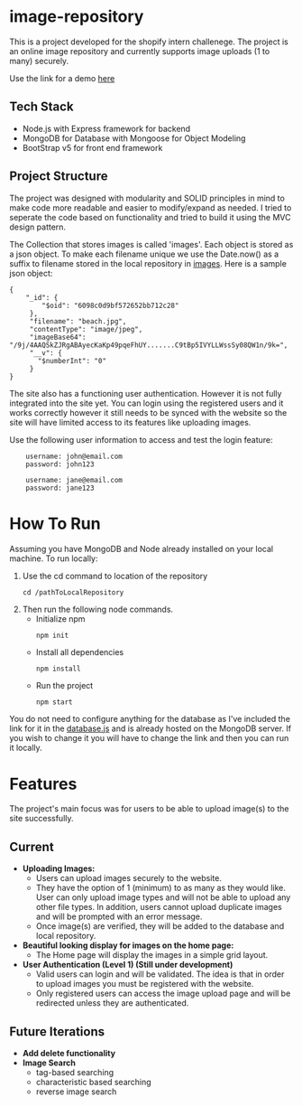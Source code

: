 # image-repository

This is a project developed for the shopify intern challenege. The project is an online image repository and currently supports image uploads (1 to many) securely.

Use the link for a demo [here](https://young-shore-73978.herokuapp.com/)

## Tech Stack

- Node.js with Express framework for backend
- MongoDB for Database with Mongoose for Object Modeling
- BootStrap v5 for front end framework

## Project Structure

The project was designed with modularity and SOLID principles in mind to make code more readable and easier to modify/expand as needed. I tried to seperate the code based on functionality and tried to build it using the MVC design pattern.

The Collection that stores images is called 'images'. Each object is stored as a json object. To make each filename unique we use the Date.now() as a suffix to filename stored in the local repository in [images](./public/images). Here is a sample json object:

    {
        "_id": {
            "$oid": "6098c0d9bf572652bb712c28"
         },
         "filename": "beach.jpg",
         "contentType": "image/jpeg",
         "imageBase64": "/9j/4AAQSkZJRgABAyecKaKp49pqeFhUY.......C9tBp5IVYLLWssSy08QW1n/9k=",
         "__v": {
           "$numberInt": "0"
         }
    }

The site also has a functioning user authentication. However it is not fully integrated into the site yet. You can login using the registered users and it works correctly however it still needs to be synced with the website so the site will have limited access to its features like uploading images.

Use the following user information to access and test the login feature:

        username: john@email.com
        password: john123

        username: jane@email.com
        password: jane123

# How To Run

Assuming you have MongoDB and Node already installed on your local machine. To run locally:

1. Use the cd command to location of the repository
   ```
   cd /pathToLocalRepository
   ```
2. Then run the following node commands.
   - Initialize npm
      ```
      npm init
      ```
   - Install all dependencies
      ```
      npm install
      ```
    - Run the project
      ```
      npm start
      ```
You do not need to configure anything for the database as I've included the link for it in the [database.js](./database/database.js) and is already hosted on the MongoDB server. If you wish to change it you will have to change the link and then you can run it locally.

# Features
The project's main focus was for users to be able to upload image(s) to the site successfully.

## Current
- **Uploading Images:**
    - Users can upload images securely to the website.
    - They have the option of 1 (minimum) to as many as they would like. User can only upload image types and will not be able to upload any other file types. In addition, users cannot upload duplicate images and will be prompted with an error message.
    - Once image(s) are verified, they will be added to the database and local repository.
- **Beautiful looking display for images on the home page:**
    - The Home page will display the images in a simple grid layout.
- **User Authentication (Level 1) (Still under development)**
    - Valid users can login and will be validated. The idea is that in order to upload images you must be registered with the website.
    - Only registered users can access the image upload page and will be redirected unless they are authenticated.

## Future Iterations
- **Add delete functionality**
- **Image Search**
    - tag-based searching
    - characteristic based searching
    - reverse image search
